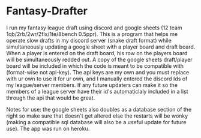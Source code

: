 # Fantasy-Drafter
I run my fantasy league draft using discord and google sheets (12 team 1qb/2rb/2wr/2flx/1te/8bench 0.5ppr). This is a program that helps me operate slow drafts in my discord server (snake draft format) while simultaneously updating a google sheet with a player board and draft board. When a player is entered on the draft board, his row on the players board will be simultaneously redded out. A copy of the google sheets draft/player board will be included in which the code is meant to be compatible with (format-wise not api-key). The api keys are my own and you must replace with ur own to use it for ur own, and I manually entered the discord Ids of my league/server members. If any future updaters can make it so the members of a league server have their id's automaticlaly included in a list through the api that would be great.

Notes for use: the google sheets also doubles as a database section of the right so make sure that doesn't get altered else the restarts will be wonky (making a compatible sql database will also be a useful update for future use). The app was run on heroku.
